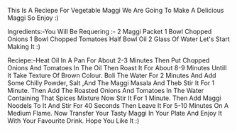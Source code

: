 This Is A Reciepe For Vegetable Maggi  We Are Going To Make A Delicious Maggi So Enjoy :) 

Ingredients:-You Will Be Requering :- 2 Maggi Packet 1 Bowl Chopped Onions 1 Bowl Chopped Tomatoes Half Bowl Oil 2 Glass Of Water
Let's Start Making It :)

Reciepe:-Heat Oil In A Pan For About 2-3 Minutes Then Put Chopped Onions And Tomatoes In The Oil Then Roast It For About 8-9 Minutes Untill It Take Texture Of Brown Colour. Boli The Water For 2 Minutes And Add Some Chilly Powder, Salt ,And The Maggi Masala And Theb Stir It For 1 Minute. Then Add The Roasted Onions And Tomatoes In The Water Containing That Spices Mixture Now Stir It For 1 Minute. Then Add Maggi Noodels To It And Stir For 40 Seconds Then Leave It For 5-10 Minutes On A Medium Flame. Now Transfer Your Tasty Maggi In Your Plate And Enjoy It With Your Favourite Drink. Hope You Like It :)

